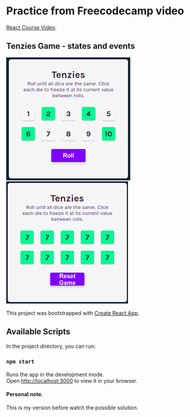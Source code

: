 # Practice from Freecodecamp video 

[React Course Video](https://www.youtube.com/watch?v=bMknfKXIFA8).

## Tenzies Game - states and events
![Start](./start.png)
![Game Over](./gameover.png)


This project was bootstrapped with [Create React App](https://github.com/facebook/create-react-app).

## Available Scripts

In the project directory, you can run:

### `npm start`

Runs the app in the development mode.\
Open [http://localhost:3000](http://localhost:3000) to view it in your browser.

#### Personal note. 

This is my version before watch the possible solution.